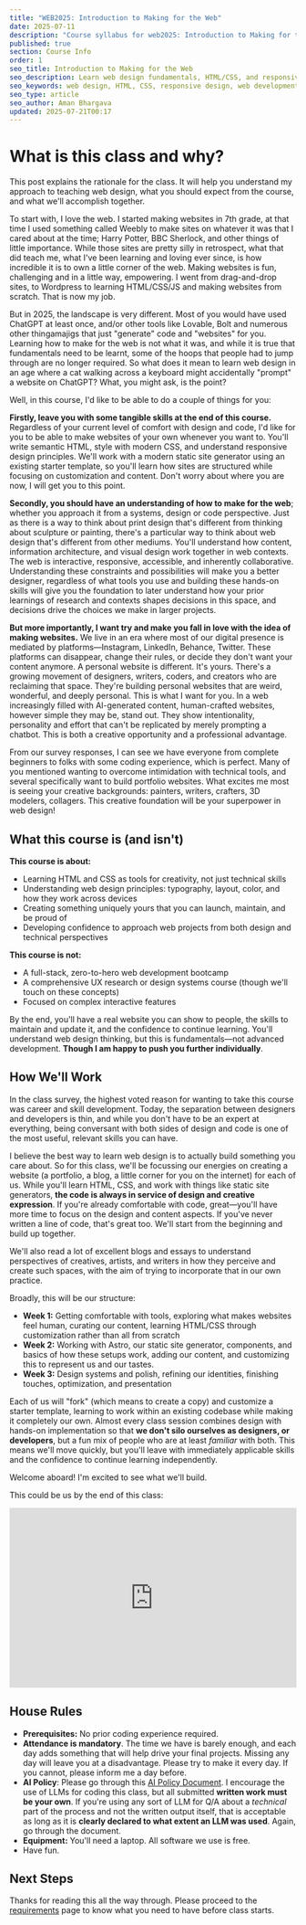 ```yaml
---
title: "WEB2025: Introduction to Making for the Web"
date: 2025-07-11
description: "Course syllabus for web2025: Introduction to Making for the Web"
published: true
section: Course Info
order: 1
seo_title: Introduction to Making for the Web
seo_description: Learn web design fundamentals, HTML/CSS, and responsive design. Build your own website from scratch in this hands-on course at Parsons School of Design.
seo_keywords: web design, HTML, CSS, responsive design, web development course, portfolio website
seo_type: article
seo_author: Aman Bhargava
updated: 2025-07-21T00:17
---
```

# What is this class and why?

This post explains the rationale for the class. It will help you understand my approach to teaching web design, what you should expect from the course, and what we'll accomplish together.

To start with, I love the web. I started making websites in 7th grade, at that time I used something called Weebly to make sites on whatever it was that I cared about at the time; Harry Potter, BBC Sherlock, and other things of little importance. While those sites are pretty silly in retrospect, what that did teach me, what I've been learning and loving ever since, is how incredible it is to own a little corner of the web. Making websites is fun, challenging and in a little way, empowering. I went from drag-and-drop sites, to Wordpress to learning HTML/CSS/JS and making websites from scratch. That is now my job.

But in 2025, the landscape is very different. Most of you would have used ChatGPT at least once, and/or other tools like Lovable, Bolt and numerous other thingamajigs that just "generate" code and "websites" for you. Learning how to make for the web is not what it was, and while it is true that fundamentals need to be learnt, some of the hoops that people had to jump through are no longer required. So what does it mean to learn web design in an age where a cat walking across a keyboard might accidentally "prompt" a website on ChatGPT? What, you might ask, is the point?

Well, in this course, I'd like to be able to do a couple of things for you:

**Firstly, leave you with some tangible skills at the end of this course.** Regardless of your current level of comfort with design and code, I'd like for you to be able to make websites of your own whenever you want to. You'll write semantic HTML, style with modern CSS, and understand responsive design principles. We'll work with a modern static site generator using an existing starter template, so you'll learn how sites are structured while focusing on customization and content. Don't worry about where you are now, I will get you to this point.

**Secondly, you should have an understanding of how to make for the web**; whether you approach it from a systems, design or code perspective. Just as there is a way to think about print design that's different from thinking about sculpture or painting, there's a particular way to think about web design that's different from other mediums. You'll understand how content, information architecture, and visual design work together in web contexts. The web is interactive, responsive, accessible, and inherently collaborative. Understanding these constraints and possibilities will make you a better designer, regardless of what tools you use and building these hands-on skills will give you the foundation to later understand how your prior learnings of research and contexts shapes decisions in this space, and decisions drive the choices we make in larger projects.

**But more importantly, I want try and make you fall in love with the idea of making websites.** We live in an era where most of our digital presence is mediated by platforms—Instagram, LinkedIn, Behance, Twitter. These platforms can disappear, change their rules, or decide they don't want your content anymore. A personal website is different. It's yours. There's a growing movement of designers, writers, coders, and creators who are reclaiming that space. They're building personal websites that are weird, wonderful, and deeply personal. This is what I want for you. In a web increasingly filled with AI-generated content, human-crafted websites, however simple they may be, stand out. They show intentionality, personality and effort that can't be replicated by merely prompting a chatbot. This is both a creative opportunity and a professional advantage.

From our survey responses, I can see we have everyone from complete beginners to folks with some coding experience, which is perfect. Many of you mentioned wanting to overcome intimidation with technical tools, and several specifically want to build portfolio websites. What excites me most is seeing your creative backgrounds: painters, writers, crafters, 3D modelers, collagers. This creative foundation will be your superpower in web design!
## What this course is (and isn't)

**This course is about:**

- Learning HTML and CSS as tools for creativity, not just technical skills
- Understanding web design principles: typography, layout, color, and how they work across devices
- Creating something uniquely yours that you can launch, maintain, and be proud of
- Developing confidence to approach web projects from both design and technical perspectives

**This course is not:**

- A full-stack, zero-to-hero web development bootcamp
- A comprehensive UX research or design systems course (though we'll touch on these concepts)
- Focused on complex interactive features

By the end, you'll have a real website you can show to people, the skills to maintain and update it, and the confidence to continue learning. You'll understand web design thinking, but this is fundamentals—not advanced development. **Though I am happy to push you further individually**. 

## How We'll Work

In the class survey, the highest voted reason for wanting to take this course was career and skill development. Today, the separation between designers and developers is thin, and while you don't have to be an expert at everything, being conversant with both sides of design and code is one of the most useful, relevant skills you can have.

I believe the best way to learn web design is to actually build something you care about. So for this class, we'll be focussing our energies on creating a website (a portfolio, a blog, a little corner for you on the internet) for each of us. While you'll learn HTML, CSS, and work with things like static site generators, **the code is always in service of design and creative expression**. If you're already comfortable with code, great—you'll have more time to focus on the design and content aspects. If you've never written a line of code, that's great too. We'll start from the beginning and build up together.

We'll also read a lot of excellent blogs and essays to understand perspectives of creatives, artists, and writers in how they perceive and create such spaces, with the aim of trying to incorporate that in our own practice.

Broadly, this will be our structure:

- **Week 1:** Getting comfortable with tools, exploring what makes websites feel human, curating our content, learning HTML/CSS through customization rather than all from scratch
- **Week 2:** Working with Astro, our static site generator, components, and basics of how these setups work, adding our content, and customizing this to represent us and our tastes.
- **Week 3:** Design systems and polish, refining our identities, finishing touches, optimization, and presentation

Each of us will "fork" (which means to create a copy) and customize a starter template, learning to work within an existing codebase while making it completely our own. Almost every class session combines design with hands-on implementation so that **we don't silo ourselves as designers, or developers**, but a fun mix of people who are at least _familiar_ with both. This means we'll move quickly, but you'll leave with immediately applicable skills and the confidence to continue learning independently.

Welcome aboard! I'm excited to see what we'll build.

This could be us by the end of this class:

<iframe width="100%" height="315" src="https://www.youtube.com/embed/kl6rsi7BEtk?si=I411ay7vDlTNHR9n" title="YouTube video player" frameborder="0" allow="accelerometer; autoplay; clipboard-write; encrypted-media; gyroscope; picture-in-picture; web-share" referrerpolicy="strict-origin-when-cross-origin" allowfullscreen></iframe>

## House Rules

- **Prerequisites:** No prior coding experience required.
- **Attendance is mandatory**. The time we have is barely enough, and each day adds something that will help drive your final projects. Missing any day will leave you at a disadvantage. Please try to make it every day. If you cannot, please inform me a day before.
- **AI Policy**: Please go through this [AI Policy Document](/web2025/ai-policy). I encourage the use of LLMs for coding this class, but all submitted **written work must be your own**. If you're using any sort of LLM for Q/A about a _technical_ part of the process and not the written output itself, that is acceptable as long as it is **clearly declared to what extent an LLM was used**. Again, go through the document.
- **Equipment:** You'll need a laptop. All software we use is free.
- Have fun.

## Next Steps

Thanks for reading this all the way through. Please proceed to the [requirements](/web2025/requirements) page to know what you need to have before class starts.